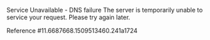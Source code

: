 Service Unavailable - DNS failure The server is temporarily unable to service your request. Please try again later.

Reference #11.6687668.1509513460.241a1724